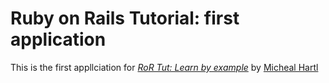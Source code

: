 # Ruby on Rails Tutorial: first application

This is the first appllciation for [*RoR Tut: Learn by example*](http://railstutorial.org/) by [Micheal Hartl](http://michaelhartl.com/)
